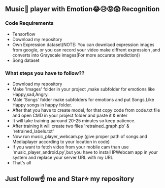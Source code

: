 ##  Music🎵 player with Emotion😂😥😡😱 Recognition

### Code Requirements
- Tensorflow
- Download my repository
- Own Expression dataset(NOTE: You can downlaod expression images from google, or you can record your video make diffrent expression ,and
  converts into Grayscale images(For more accurate prediction))
- Song dataset


### What steps you have to follow??
- Download my repository 
- Make 'Images' folder in your project ,make subfolder for emotions like Happy,sad,Angry.
- Male 'Songs' folder make subfolders for emotions and put Songs,Like Happy songs in happy folder.
- After that you have to create model, for that copy code from code.txt file and open CMD in your project folder and paste it & enter
- It will take training aaround 20-25 minutes so keep patience.
- After training it will create two files 'retrained_graph.pb' & 'retrained_labels.txt'
- Now run music_player_webcam.py (give proper path of songs and Mediaplayer according to your location in code)
- If you want to fetch video from your mobile cam than use 'music_player_android.py',but you have to install IPWebcam app in your system
  and replace your server URL with my URL
- That's all 

## Just follow☝️ me and Star⭐ my repository 
